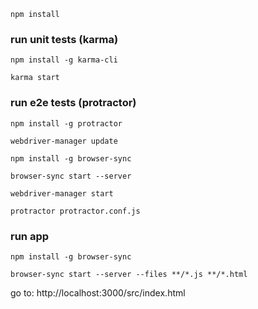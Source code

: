 ```
npm install
```

### run unit tests (karma)

```
npm install -g karma-cli

karma start
```

### run e2e tests (protractor)

```
npm install -g protractor

webdriver-manager update

npm install -g browser-sync

browser-sync start --server

webdriver-manager start

protractor protractor.conf.js
```

### run app

```
npm install -g browser-sync

browser-sync start --server --files **/*.js **/*.html
```

go to: http://localhost:3000/src/index.html
